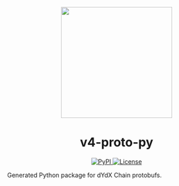 <p align="center"><img src="https://dydx.exchange/icon.svg?" width="256" /></p>

<h1 align="center">v4-proto-py</h1>

<div align="center">
  <a href='https://pypi.org/project/v4-proto'>
    <img src='https://img.shields.io/pypi/v/v4-proto.svg' alt='PyPI'/>
  </a>
  <a href='https://github.com/dydxprotocol/v4-chain/blob/main/v4-proto-py/LICENSE'>
    <img src='https://img.shields.io/badge/License-AGPL_v3-blue.svg' alt='License' />
  </a>
</div>

Generated Python package for dYdX Chain protobufs.
